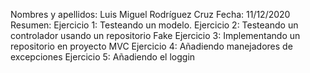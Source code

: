 Nombres y apellidos: Luis Miguel Rodríguez Cruz 
Fecha: 11/12/2020 
Resumen:  Ejercicio 1: Testeando un modelo.
          Ejercicio 2: Testeando un controlador usando un repositorio Fake
          Ejercicio 3: Implementando un repositorio en proyecto MVC
          Ejercicio 4: Añadiendo manejadores de excepciones
          Ejercicio 5: Añadiendo el loggin
